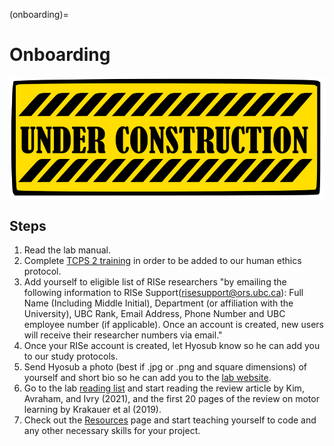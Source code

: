 (onboarding)=
# Onboarding

![](underconstruction.svg)

## Steps
1) Read the lab manual.
2) Complete [TCPS 2 training](http://tcps2core.ca/welcome) in order to be added to our human ethics protocol. 
3) Add yourself to eligible list of RISe researchers "by emailing the following information to RISe Support(risesupport@ors.ubc.ca): Full Name (Including Middle Initial), Department (or affiliation with the University), UBC Rank, Email Address, Phone Number and UBC employee number (if applicable). Once an account is created, new users will receive their researcher numbers via email."
4) Once your RISe account is created, let Hyosub know so he can add you to our study protocols. 
5) Send Hyosub a photo (best if .jpg or .png and square dimensions) of yourself and short bio so he can add you to the [lab website](https://ccmlab.org/). 
6) Go to the lab [reading list](reading-list) and start reading the review article by Kim, Avraham, and Ivry (2021), and the first 20 pages of the review on motor learning by Krakauer et al (2019).  
7) Check out the [Resources](resources) page and start teaching yourself to code and any other necessary skills for your project. 


 
